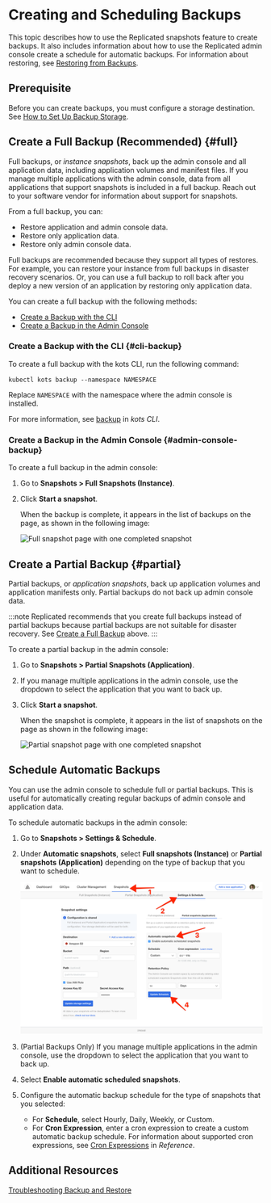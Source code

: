 # Creating and Scheduling Backups

This topic describes how to use the Replicated snapshots feature to create backups. It also includes information about how to use the Replicated admin console create a schedule for automatic backups. For information about restoring, see [Restoring from Backups](snapshots-restoring-full).

## Prerequisite

Before you can create backups, you must configure a storage destination. See [How to Set Up Backup Storage](snapshots-config-workflow).

## Create a Full Backup (Recommended) {#full}

Full backups, or _instance snapshots_, back up the admin console and all application data, including application volumes and manifest files. If you manage multiple applications with the admin console, data from all applications that support snapshots is included in a full backup. Reach out to your software vendor for information about support for snapshots.

From a full backup, you can:
* Restore application and admin console data.
* Restore only application data.
* Restore only admin console data.

Full backups are recommended because they support all types of restores. For example, you can restore your instance from full backups in disaster recovery scenarios. Or, you can use a full backup to roll back after you deploy a new version of an application by restoring only application data.

You can create a full backup with the following methods:
* [Create a Backup with the CLI](#cli-backup)
* [Create a Backup in the Admin Console](#admin-console-backup)

### Create a Backup with the CLI {#cli-backup}

To create a full backup with the kots CLI, run the following command:

   ```
   kubectl kots backup --namespace NAMESPACE
   ```
   Replace `NAMESPACE` with the namespace where the admin console is installed.
   
For more information, see [backup](/reference/kots-cli-backup-index) in _kots CLI_.

### Create a Backup in the Admin Console {#admin-console-backup}

To create a full backup in the admin console:

1. Go to **Snapshots > Full Snapshots (Instance)**. 
1. Click **Start a snapshot**.
   
   When the backup is complete, it appears in the list of backups on the page, as shown in the following image:
   
   ![Full snapshot page with one completed snapshot](/images/snapshot-instance-list.png)

## Create a Partial Backup {#partial}

Partial backups, or _application snapshots_, back up application volumes and application manifests only. Partial backups do not back up admin console data.

:::note
Replicated recommends that you create full backups instead of partial backups because partial backups are not suitable for disaster recovery. See [Create a Full Backup](#full) above.
:::

To create a partial backup in the admin console:

1. Go to **Snapshots > Partial Snapshots (Application)**.

1. If you manage multiple applications in the admin console, use the dropdown to select the application that you want to back up. 

1. Click **Start a snapshot**.

   When the snapshot is complete, it appears in the list of snapshots on the page as shown in the following image:

   ![Partial snapshot page with one completed snapshot](/images/snapshot-application-list.png)

## Schedule Automatic Backups

You can use the admin console to schedule full or partial backups. This is useful for automatically creating regular backups of admin console and application data.

To schedule automatic backups in the admin console:

1. Go to **Snapshots > Settings & Schedule**.

1. Under **Automatic snapshots**, select **Full snapshots (Instance)** or **Partial snapshots (Application)** depending on the type of backup that you want to schedule.

   ![Snapshot Settings and Schedule page](/images/snapshot-schedule.png)

1. (Partial Backups Only) If you manage multiple applications in the admin console, use the dropdown to select the application that you want to back up.

1. Select **Enable automatic scheduled snapshots**. 

1. Configure the automatic backup schedule for the type of snapshots that you selected:

   * For **Schedule**, select Hourly, Daily, Weekly, or Custom.
   * For **Cron Expression**, enter a cron expression to create a custom automatic backup schedule. For information about supported cron expressions, see [Cron Expressions](/reference/cron-expressions) in _Reference_.
## Additional Resources

[Troubleshooting Backup and Restore](snapshots-troubleshooting-backup-restore)
